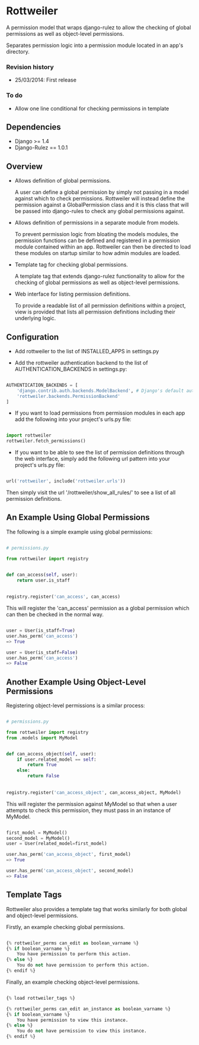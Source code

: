 Rottweiler
==========

A permission model that wraps django-rulez to allow the checking of
global permissions as well as object-level permissions.

Separates permission logic into a permission module located in an app's
directory.


### Revision history

 - 25/03/2014: First release


### To do

 - Allow one line conditional for checking permissions in template


Dependencies
------------

 - Django >= 1.4
 - Django-Rulez == 1.0.1


Overview
--------

 - Allows definition of global permissions.

    A user can define a global permission by simply not passing in a
    model against which to check permissions. Rottweiler will instead
    define the permission against a GlobalPermission class and it is
    this class that will be passed into django-rules to check any global
    permissions against.

 - Allows definition of permissions in a separate module from models.

    To prevent permission logic from bloating the models modules, the
    permission functions can be defined and registered in a permission
    module contained within an app. Rottweiler can then be directed to
    load these modules on startup similar to how admin modules are loaded.

 - Template tag for checking global permissions.

    A template tag that extends django-rulez functionality to allow for
    the checking of global permissions as well as object-level
    permissions.

 - Web interface for listing permission definitions.

    To provide a readable list of all permission definitions within a
    project, view is provided that lists all permission definitions
    including their underlying logic.


Configuration
-------------

 - Add rottweiler to the list of INSTALLED_APPS in settings.py

 - Add the rottweiler authentication backend to the list of
   AUTHENTICATION_BACKENDS in settings.py:

```python

AUTHENTICATION_BACKENDS = [
    'django.contrib.auth.backends.ModelBackend', # Django's default auth backend
    'rottweiler.backends.PermissionBackend'
]

```

 - If you want to load permissions from permission modules in each app
   add the following into your project's urls.py file:

```python

import rottweiler
rottweiler.fetch_permissions()

```

 - If you want to be able to see the list of permission definitions through the
   web interface, simply add the following url pattern into your project's urls.py
   file:
   
```python

url('rottweiler', include('rottweiler.urls'))

```

Then simply visit the url '/rottweiler/show_all_rules/' to see a list of all
permission definitions.

An Example Using Global Permissions
-----------------------------------

The following is a simple example using global permissions:
 
```python

# permissions.py

from rottweiler import registry


def can_access(self, user):
	return user.is_staff
	
	
registry.register('can_access', can_access)

```

This will register the 'can_access' permission as a global permission which can
then be checked in the normal way.

```python

user = User(is_staff=True)
user.has_perm('can_access')
=> True

user = User(is_staff=False)
user.has_perm('can_access')
=> False

```

Another Example Using Object-Level Permissions
----------------------------------------------

Registering object-level permissions is a similar process:

```python

# permissions.py

from rottweiler import registry
from .models import MyModel


def can_access_object(self, user):
	if user.related_model == self:
		return True
	else:
		return False
		
		
registry.register('can_access_object', can_access_object, MyModel)

```

This will register the permission against MyModel so that when a user attempts
to check this permission, they must pass in an instance of MyModel.

```python

first_model = MyModel()
second_model = MyModel()
user = User(related_model=first_model)

user.has_perm('can_access_object', first_model)
=> True

user.has_perm('can_access_object', second_model)
=> False

```

Template Tags
-------------

Rottweiler also provides a template tag that works similarly for both global
and object-level permissions.

Firstly, an example checking global permissions.

```python

{% rottweiler_perms can_edit as boolean_varname %}
{% if boolean_varname %}
	You have permission to perform this action.
{% else %}
	You do not have permission to perform this action.
{% endif %}

```

Finally, an example checking object-level permissions.

```python

{% load rottweiler_tags %}

{% rottweiler_perms can_edit an_instance as boolean_varname %}
{% if boolean_varname %}
	You have permission to view this instance.
{% else %}
	You do not have permission to view this instance.
{% endif %}

```
